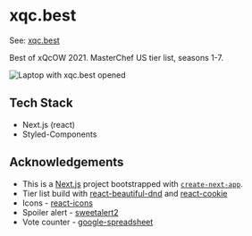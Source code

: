 # xqc.best

See: [xqc.best](https://www.xqc.best/)

Best of xQcOW 2021. MasterChef US tier list, seasons 1-7. 

![Laptop with xqc.best opened](https://raw.githubusercontent.com/adamsokolski/xqc.best/main/public/images/mockup.png)

## Tech Stack

- Next.js (react)
- Styled-Components

## Acknowledgements

- This is a [Next.js](https://nextjs.org/) project bootstrapped with [`create-next-app`](https://github.com/vercel/next.js/tree/canary/packages/create-next-app).
- Tier list build with [react-beautiful-dnd](https://github.com/atlassian/react-beautiful-dnd) and [react-cookie](https://github.com/reactivestack/cookies)
- Icons - [react-icons](https://react-icons.github.io/react-icons/)
- Spoiler alert - [sweetalert2](https://sweetalert2.github.io/)
- Vote counter - [google-spreadsheet](https://github.com/theoephraim/node-google-spreadsheet)




